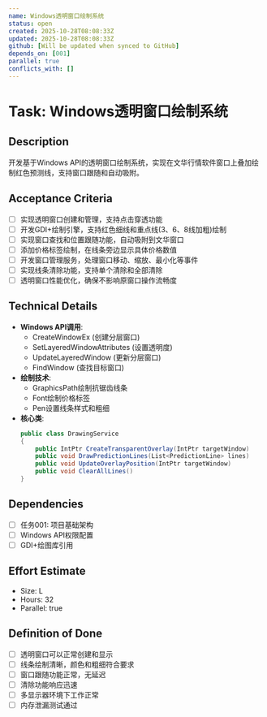 ```yaml
---
name: Windows透明窗口绘制系统
status: open
created: 2025-10-28T08:08:33Z
updated: 2025-10-28T08:08:33Z
github: [Will be updated when synced to GitHub]
depends_on: [001]
parallel: true
conflicts_with: []
---
```


# Task: Windows透明窗口绘制系统

## Description
开发基于Windows API的透明窗口绘制系统，实现在文华行情软件窗口上叠加绘制红色预测线，支持窗口跟随和自动吸附。

## Acceptance Criteria
- [ ] 实现透明窗口创建和管理，支持点击穿透功能
- [ ] 开发GDI+绘制引擎，支持红色细线和重点线(3、6、8线加粗)绘制
- [ ] 实现窗口查找和位置跟随功能，自动吸附到文华窗口
- [ ] 添加价格标签绘制，在线条旁边显示具体价格数值
- [ ] 开发窗口管理服务，处理窗口移动、缩放、最小化等事件
- [ ] 实现线条清除功能，支持单个清除和全部清除
- [ ] 透明窗口性能优化，确保不影响原窗口操作流畅度

## Technical Details
- **Windows API调用**:
  - CreateWindowEx (创建分层窗口)
  - SetLayeredWindowAttributes (设置透明度)
  - UpdateLayeredWindow (更新分层窗口)
  - FindWindow (查找目标窗口)
- **绘制技术**:
  - GraphicsPath绘制抗锯齿线条
  - Font绘制价格标签
  - Pen设置线条样式和粗细
- **核心类**:
  ```csharp
  public class DrawingService
  {
      public IntPtr CreateTransparentOverlay(IntPtr targetWindow)
      public void DrawPredictionLines(List<PredictionLine> lines)
      public void UpdateOverlayPosition(IntPtr targetWindow)
      public void ClearAllLines()
  }
  ```

## Dependencies
- [ ] 任务001: 项目基础架构
- [ ] Windows API权限配置
- [ ] GDI+绘图库引用

## Effort Estimate
- Size: L
- Hours: 32
- Parallel: true

## Definition of Done
- [ ] 透明窗口可以正常创建和显示
- [ ] 线条绘制清晰，颜色和粗细符合要求
- [ ] 窗口跟随功能正常，无延迟
- [ ] 清除功能响应迅速
- [ ] 多显示器环境下工作正常
- [ ] 内存泄漏测试通过
